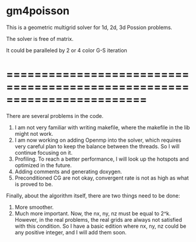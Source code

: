 gm4poisson
==========

This is a geometric multigrid solver for 1d, 2d, 3d Possion problems. 

The solver is free of matrix.

It could be paralleled by 2 or 4 color G-S iteration

========================================================================
========================================================================

There are several problems in the code.

1. I am not very familiar with writing makefile, where the makefile in the lib might not work.
2. I am now working on adding Openmp into the solver, which requires very careful plan to keep the balance between the threads. So I will continue focusing on it.
3. Profiling. To reach a better performance, I will look up the hotspots and optimized in the future.
4. Adding comments and generating doxygen.
5. Preconditioned CG are not okay, convergent rate is not as high as what is proved to be.

Finally, about the algorithm itself, there are two things need to be done:
1. More smoother.
2. Much more important. Now, the nx, ny, nz must be equal to 2^k. However, in the real problems, the real grids are always not satisfied with this condition. So I have a basic edition where nx, ny, nz could be any positive integer, and I will add them soon.

